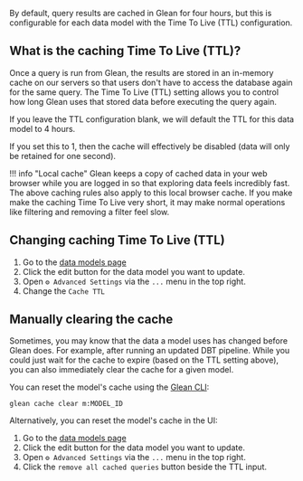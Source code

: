 By default, query results are cached in Glean for four hours, but this is configurable for each data model with the Time To Live (TTL) configuration.

## What is the caching Time To Live (TTL)?

Once a query is run from Glean, the results are stored in an in-memory cache on our servers so that users don't have to access the database again for the same query. The Time To Live (TTL) setting allows you to control how long Glean uses that stored data before executing the query again.

If you leave the TTL configuration blank, we will default the TTL for this data model to 4 hours.

If you set this to 1, then the cache will effectively be disabled (data will only be retained for one second).

!!! info "Local cache"
    Glean keeps a copy of cached data in your web browser while you are logged in so that exploring data feels incredibly fast.  The above caching rules also apply to this local browser cache.  If you make make the caching Time To Live very short, it may make normal operations like filtering and removing a filter feel slow.

## Changing caching Time To Live (TTL)

1. Go to the [data models page](https://glean.io/app/p/data-models)
2. Click the edit button for the data model you want to update.
3. Open `⚙️ Advanced Settings` via the `...` menu in the top right.
4. Change the `Cache TTL`

## Manually clearing the cache

Sometimes, you may know that the data a model uses has changed before Glean does. For example, after running an updated DBT pipeline.
While you could just wait for the cache to expire (based on the TTL setting above), you can also immediately clear the cache for a given model.

You can reset the model's cache using the [Glean CLI](../data-ops/Using-the-Glean-CLI.md):
```
glean cache clear m:MODEL_ID
```

Alternatively, you can reset the model's cache in the UI:

1. Go to the [data models page](https://glean.io/app/p/data-models)
2. Click the edit button for the data model you want to update.
3. Open `⚙️ Advanced Settings` via the `...` menu in the top right.
4. Click the `remove all cached queries` button beside the TTL input.


